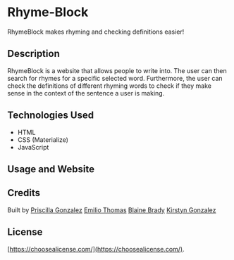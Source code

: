 # Rhyme-Block
RhymeBlock makes rhyming and checking definitions easier!

## Description
RhymeBlock is a website that allows people to write into. The user can then search for rhymes for a specific selected word. Furthermore, the user can check the definitions of different rhyming words to check if they make sense in the context of the sentence a user is making.

## Technologies Used

- HTML
- CSS (Materialize)
- JavaScript


## Usage and Website


## Credits


Built by 
[Priscilla Gonzalez](https://github.com/kirstgonz)
[Emilio Thomas](https://github.com/Emilioeth)
[Blaine Brady](https://github.com/BlaineKB)
[Kirstyn Gonzalez](https://github.com/kirstgonz)

## License

[https://choosealicense.com/](https://choosealicense.com/).

